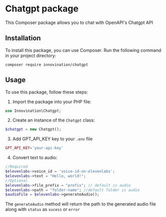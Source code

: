 # Chatgpt package

This Composer package allows you to chat with OpenAPI's Chatgpt API

## Installation

To install this package, you can use Composer. Run the following command in your project directory:

```
composer require innovination/chatgpt
```

## Usage

To use this package, follow these steps:

1. Import the package into your PHP file:

```php
use Innovination\Chatgpt;
```

2. Create an instance of the `Chatgpt` class:

```php
$chatgpt = new Chatgpt();
```
3. Add GPT_API_KEY key to your `.env` file

```php
GPT_API_KEY='your-api-key'
```

4. Convert text to audio:

```php
//Required
$elevenlabs->voice_id = 'voice-id-on-elevenlabs';
$elevenlabs->text = "Hello, world!";
//Optional
$elevenlabs->file_prefix = "prefix"; // default is audio
$elevenlabs->path = "folder-name"; //default folder is audio
$audioFile = $elevenlabs->generateAudio();
```

The `generateAudio` method will return the path to the generated audio file along with `status` as `sucess` or `error`
